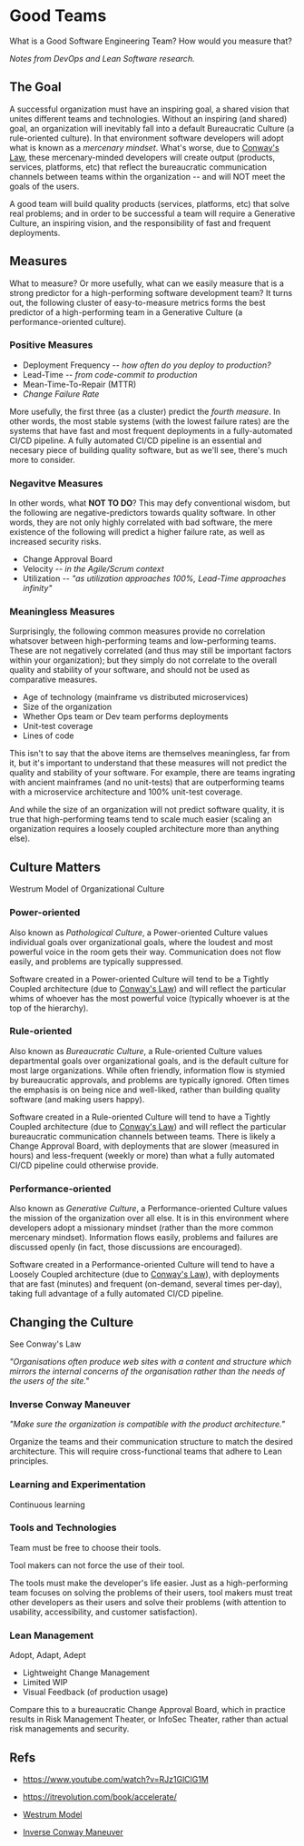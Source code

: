 # Good Teams

What is a Good Software Engineering Team? How would you measure that? 

*Notes from DevOps and Lean Software research.*

## The Goal

A successful organization must have an inspiring goal, a shared vision that unites different teams and technologies. Without an inspiring (and shared) goal, an organization will inevitably fall into a default Bureaucratic Culture (a rule-oriented culture). In that environment software developers will adopt what is known as a *mercenary mindset*. What's worse, due to [Conway's Law](https://en.wikipedia.org/wiki/Conway%27s_law), these mercenary-minded developers will create output (products, services, platforms, etc) that reflect the bureaucratic communication channels between teams within the organization -- and will NOT meet the goals of the users.

A good team will build quality products (services, platforms, etc) that solve real problems; and in order to be successful a team will require a Generative Culture, an inspiring vision, and the responsibility of fast and frequent deployments.


## Measures

What to measure? Or more usefully, what can we easily measure that is a strong predictor for a high-performing software development team? It turns out, the following cluster of easy-to-measure metrics forms the best predictor of a high-performing team in a Generative Culture (a performance-oriented culture).

### Positive Measures

+ Deployment Frequency -- *how often do you deploy to production?*
+ Lead-Time -- *from code-commit to production*
+ Mean-Time-To-Repair (MTTR)
+ *Change Failure Rate*

More usefully, the first three (as a cluster) predict the *fourth measure*. In other words, the most stable systems (with the lowest failure rates) are the systems that have fast and most frequent deployments in a fully-automated CI/CD pipeline. A fully automated CI/CD pipeline is an essential and necesary piece of building quality software, but as we'll see, there's much more to consider.

### Negavitve Measures

In other words, what **NOT TO DO**? This may defy conventional wisdom, but the following are negative-predictors towards quality software. In other words, they are not only highly correlated with bad software, the mere existence of the following will predict a higher failure rate, as well as increased security risks.

+ Change Approval Board
+ Velocity -- *in the Agile/Scrum context*
+ Utilization -- *"as utilization approaches 100%, Lead-Time approaches infinity"*


### Meaningless Measures

Surprisingly, the following common measures provide no correlation whatsover between high-performing teams and low-performing teams. These are not negatively correlated (and thus may still be important factors within your organization); but they simply do not correlate to the overall quality and stability of your software, and should not be used as comparative measures.

+ Age of technology (mainframe vs distributed microservices)
+ Size of the organization
+ Whether Ops team or Dev team performs deployments
+ Unit-test coverage
+ Lines of code

This isn't to say that the above items are themselves meaningless, far from it, but it's important to understand that these measures will not predict the quality and stability of your software. For example, there are teams ingrating with ancient mainframes (and no unit-tests) that are outperforming teams with a microservice architecture and 100% unit-test coverage.

And while the size of an organization will not predict software quality, it is true that high-performing teams tend to scale much easier (scaling an organization requires a loosely coupled architecture more than anything else).


## Culture Matters

Westrum Model of Organizational Culture

### Power-oriented

Also known as *Pathological Culture*, a Power-oriented Culture values individual goals over organizational goals, where the loudest and most powerful voice in the room gets their way. Communication does not flow easily, and problems are typically suppressed.

Software created in a Power-oriented Culture will tend to be a Tightly Coupled architecture (due to [Conway's Law](https://en.wikipedia.org/wiki/Conway%27s_law)) and will reflect the particular whims of whoever has the most powerful voice (typically whoever is at the top of the hierarchy).


### Rule-oriented

Also known as *Bureaucratic Culture*, a Rule-oriented Culture values departmental goals over organizational goals, and is the default culture for most large organizations. While often friendly, information flow is stymied by bureaucratic approvals, and problems are typically ignored. Often times the emphasis is on being nice and well-liked, rather than building quality software (and making users happy).

Software created in a Rule-oriented Culture will tend to have a Tightly Coupled architecture (due to [Conway's Law](https://en.wikipedia.org/wiki/Conway%27s_law)) and will reflect the particular bureaucratic communication channels between teams. There is likely a Change Approval Board, with deployments that are slower (measured in hours) and less-frequent (weekly or more) than what a fully automated CI/CD pipeline could otherwise provide.


### Performance-oriented

Also known as *Generative Culture*, a Performance-oriented Culture values the mission of the organization over all else. It is in this environment where developers adopt a missionary mindset (rather than the more common mercenary mindset). Information flows easily, problems and failures are discussed openly (in fact, those discussions are encouraged).

Software created in a Performance-oriented Culture will tend to have a Loosely Coupled architecture (due to [Conway's Law](https://en.wikipedia.org/wiki/Conway%27s_law)), with deployments that are fast (minutes) and frequent (on-demand, several times per-day), taking full advantage of a fully automated CI/CD pipeline.


## Changing the Culture

See Conway's Law

*"Organisations often produce web sites with a content and structure which mirrors the internal concerns of the organisation rather than the needs of the users of the site."*

### Inverse Conway Maneuver

*"Make sure the organization is compatible with the product architecture."*

Organize the teams and their communication structure to match the desired architecture. This will require cross-functional teams that adhere to Lean principles.

### Learning and Experimentation

Continuous learning

### Tools and Technologies

Team must be free to choose their tools.

Tool makers can not force the use of their tool.

The tools must make the developer's life easier. Just as a high-performing team focuses on solving the problems of their users, tool makers must treat other developers as their users and solve their problems (with attention to usability, accessibility, and customer satisfaction).

### Lean Management

Adopt, Adapt, Adept 

+ Lightweight Change Management
+ Limited WIP
+ Visual Feedback (of production usage)

Compare this to a bureaucratic Change Approval Board, which in practice results in Risk Management Theater, or InfoSec Theater, rather than actual risk managements and security.


## Refs

+ https://www.youtube.com/watch?v=RJz1GlClG1M
+ https://itrevolution.com/book/accelerate/
+ [Westrum Model](https://qualitysafety.bmj.com/content/13/suppl_2/ii22)

+ [Inverse Conway Maneuver](https://www.thoughtworks.com/radar/techniques/inverse-conway-maneuver)
